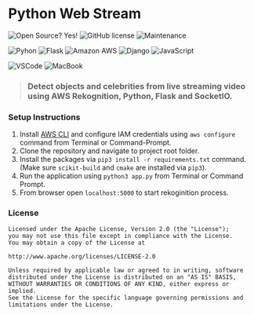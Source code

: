 # Python Web Stream

![Open Source? Yes!](https://badgen.net/badge/Open%20Source%20%3F/Yes%21/blue?icon=github) ![GitHub license](https://badgen.net/pub/license/pubx) ![Maintenance](https://img.shields.io/badge/Maintained%3F-yes-green.svg)

![Pyhon](https://img.shields.io/badge/Python-3776AB?style=flat&logo=python&logoColor=white) ![Flask](https://img.shields.io/badge/Flask-000000?style=flat&logo=flask&logoColor=white) ![Amazon AWS](https://img.shields.io/badge/Amazon_AWS-232F3E?style=flat&logo=amazon-aws&logoColor=white) ![Django](https://img.shields.io/badge/Django-092E20?style=flat&logo=django&logoColor=white) ![JavaScript](https://img.shields.io/badge/JavaScript-F7DF1E?style=flat&logo=javascript&logoColor=black)

![VSCode](https://img.shields.io/badge/Made%20for-VSCode-1f425f.svg) ![MacBook](https://img.shields.io/badge/Apple-MacBook_Pro_2018-999999?style=flat&logo=apple&logoColor=white)


> ### Detect objects and celebrities from live streaming video using AWS Rekognition, Python, Flask and SocketIO.



### Setup Instructions

1. Install [AWS CLI](https://aws.amazon.com/cli/) and configure IAM credentials using `aws configure` command from Terminal or Command-Prompt.
2. Clone the repository and navigate to project root folder.
3. Install the packages via `pip3 install -r requirements.txt` command. (Make sure `scikit-build` and `cmake` are installed via `pip3`).
4. Run the application using `python3 app.py` from Terminal or Command Prompt.
5. From browser open `localhost:5000` to start rekoginition process.

### License

```
Licensed under the Apache License, Version 2.0 (the "License");
you may not use this file except in compliance with the License.
You may obtain a copy of the License at

http://www.apache.org/licenses/LICENSE-2.0

Unless required by applicable law or agreed to in writing, software
distributed under the License is distributed on an "AS IS" BASIS,
WITHOUT WARRANTIES OR CONDITIONS OF ANY KIND, either express or implied.
See the License for the specific language governing permissions and
limitations under the License.
```
